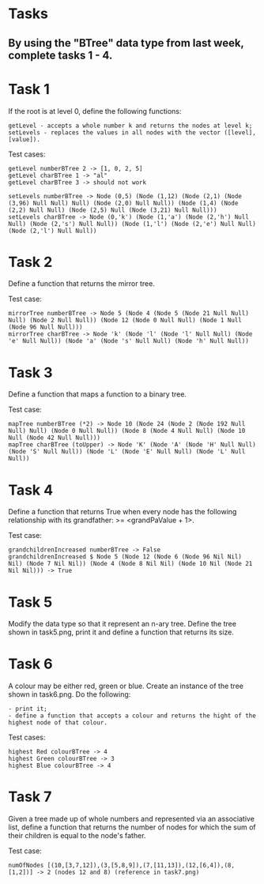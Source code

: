 # Tasks

## By using the "BTree" data type from last week, complete tasks 1 - 4.

# Task 1
If the root is at level 0, define the following functions:

    getLevel - accepts a whole number k and returns the nodes at level k;
    setLevels - replaces the values in all nodes with the vector ([level], [value]).

Test cases:

    getLevel numberBTree 2 -> [1, 0, 2, 5]
    getLevel charBTree 1 -> "al"
    getLevel charBTree 3 -> should not work

    setLevels numberBTree -> Node (0,5) (Node (1,12) (Node (2,1) (Node (3,96) Null Null) Null) (Node (2,0) Null Null)) (Node (1,4) (Node (2,2) Null Null) (Node (2,5) Null (Node (3,21) Null Null)))
    setLevels charBTree -> Node (0,'k') (Node (1,'a') (Node (2,'h') Null Null) (Node (2,'s') Null Null)) (Node (1,'l') (Node (2,'e') Null Null) (Node (2,'l') Null Null))

# Task 2
Define a function that returns the mirror tree.

Test case:

    mirrorTree numberBTree -> Node 5 (Node 4 (Node 5 (Node 21 Null Null) Null) (Node 2 Null Null)) (Node 12 (Node 0 Null Null) (Node 1 Null (Node 96 Null Null)))
    mirrorTree charBTree -> Node 'k' (Node 'l' (Node 'l' Null Null) (Node 'e' Null Null)) (Node 'a' (Node 's' Null Null) (Node 'h' Null Null))
    
# Task 3
Define a function that maps a function to a binary tree.

Test case:

    mapTree numberBTree (*2) -> Node 10 (Node 24 (Node 2 (Node 192 Null Null) Null) (Node 0 Null Null)) (Node 8 (Node 4 Null Null) (Node 10 Null (Node 42 Null Null)))
    mapTree charBTree (toUpper) -> Node 'K' (Node 'A' (Node 'H' Null Null) (Node 'S' Null Null)) (Node 'L' (Node 'E' Null Null) (Node 'L' Null Null))

# Task 4
Define a function that returns True when every node has the following relationship with its grandfather: <childValue> >= <grandPaValue + 1>.

Test case:

    grandchildrenIncreased numberBTree -> False
    grandchildrenIncreased $ Node 5 (Node 12 (Node 6 (Node 96 Nil Nil) Nil) (Node 7 Nil Nil)) (Node 4 (Node 8 Nil Nil) (Node 10 Nil (Node 21 Nil Nil))) -> True

# Task 5
Modify the data type so that it represent an n-ary tree. Define the tree shown in task5.png, print it and define a function that returns its size.

# Task 6
A colour may be either red, green or blue. Create an instance of the tree shown in task6.png. Do the following:

    - print it;
    - define a function that accepts a colour and returns the hight of the highest node of that colour.

Test cases:

    highest Red colourBTree -> 4
    highest Green colourBTree -> 3
    highest Blue colourBTree -> 4

# Task 7
Given a tree made up of whole numbers and represented via an associative list, define a function that returns the number of nodes for which the sum of their children is equal to the node's father.

Test case:

    numOfNodes [(10,[3,7,12]),(3,[5,8,9]),(7,[11,13]),(12,[6,4]),(8,[1,2])] -> 2 (nodes 12 and 8) (reference in task7.png)